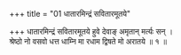 +++
title = "01 धातारमिन्द्रं सवितारमूतये"

+++
धातारमिन्द्रं सवितारमूतये हुवे देवाङ् अमृतान् मर्त्यः सन् ।  
श्रेष्ठो नो वसवो धत्त धाम्नि मा रधाम द्विषते मो अरातये ॥ १ ॥